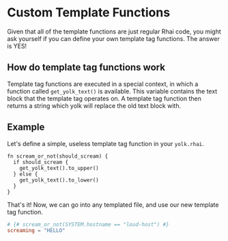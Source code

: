 # Custom Template Functions

Given that all of the template functions are just regular Rhai code, you might ask yourself if you can define your own template tag functions.
The answer is YES!

## How do template tag functions work

Template tag functions are executed in a special context, in which a function called `get_yolk_text()` is available.
This variable contains the text block that the template tag operates on.
A template tag function then returns a string which yolk will replace the old text block with.

## Example

Let's define a simple, useless template tag function in your `yolk.rhai`.

```rust,ignore
fn scream_or_not(should_scream) {
  if should_scream {
    get_yolk_text().to_upper()
  } else {
    get_yolk_text().to_lower()
  }
}
```

That's it!
Now, we can go into any templated file, and use our new template tag function.

```toml
# {# scream_or_not(SYSTEM.hostname == "loud-host") #}
screaming = "HELLO"
```
